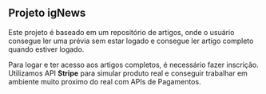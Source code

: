 ## Projeto igNews

Este projeto é baseado em um repositório de artigos, onde o usuário consegue ler uma prévia sem estar logado e consegue ler artigo completo quando estiver logado.

Para logar e ter acesso aos artigos completos, é necessário fazer inscrição. Utilizamos API **Stripe** para simular produto real e conseguir trabalhar em ambiente muito proximo do real com APIs de Pagamentos.



